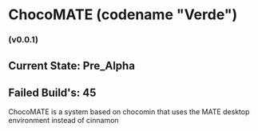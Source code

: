 <h1>ChocoMATE (codename "Verde")</h1>
<h3>(v0.0.1)</h3>
<h2>Current State: Pre_Alpha</h2>
<h2>Failed Build's: 45</h2>

ChocoMATE is a system based on chocomin that uses the MATE desktop environment instead of cinnamon
